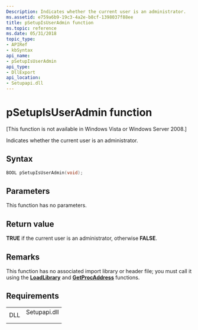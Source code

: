 ```yaml
---
Description: Indicates whether the current user is an administrator.
ms.assetid: e759a6b9-19c3-4a2e-b8cf-1398037f88ee
title: pSetupIsUserAdmin function
ms.topic: reference
ms.date: 05/31/2018
topic_type: 
- APIRef
- kbSyntax
api_name: 
- pSetupIsUserAdmin
api_type: 
- DllExport
api_location: 
- Setupapi.dll
---
```


# pSetupIsUserAdmin function

\[This function is not available in Windows Vista or Windows Server 2008.\]

Indicates whether the current user is an administrator.

## Syntax


```C++
BOOL pSetupIsUserAdmin(void);
```



## Parameters

This function has no parameters.

## Return value

**TRUE** if the current user is an administrator, otherwise **FALSE**.

## Remarks

This function has no associated import library or header file; you must call it using the [**LoadLibrary**](https://msdn.microsoft.com/library/ms684175(v=VS.85).aspx) and [**GetProcAddress**](https://msdn.microsoft.com/library/ms683212(v=VS.85).aspx) functions.

## Requirements



|                |                                                                                         |
|----------------|-----------------------------------------------------------------------------------------|
| DLL<br/> | <dl> <dt>Setupapi.dll</dt> </dl> |



 

 




